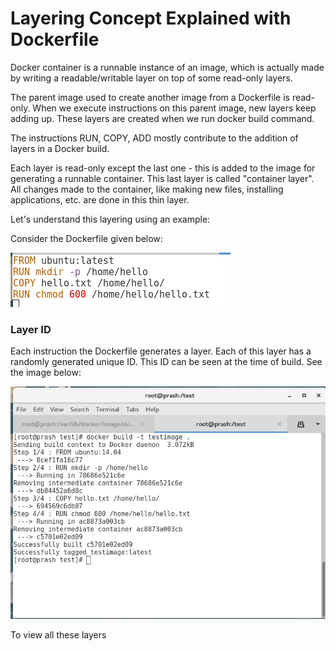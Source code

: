 # Layering Concept Explained with Dockerfile

Docker container is a runnable instance of an image, which is actually made by writing a readable/writable layer on top of some read-only layers. 

The parent image used to create another image from a Dockerfile is read-only. When we execute instructions on this parent image, new layers keep adding up.
These layers are created when we run docker build command. 

The instructions RUN, COPY, ADD mostly contribute to the addition of layers in a Docker build. 

Each layer is read-only except the last one - this is added to the image for generating a runnable container. This last layer is called "container layer". All changes made to the container, like making new files, installing applications, etc. are done in this thin layer.

Let's understand this layering using an example:

Consider the Dockerfile given below:

![Docker layers in Dockerfile](https://github.com/Prashansa-K/Docker/blob/master/Writing%20Dockerfiles/layering1.png)

### Layer ID
Each instruction the Dockerfile generates a layer. Each of this layer has a randomly generated unique ID. This ID can be seen at the time of build. See the image below:

![Docker layers during Build](https://github.com/Prashansa-K/Docker/blob/master/Writing%20Dockerfiles/layering2.png)

To view all these layers 

